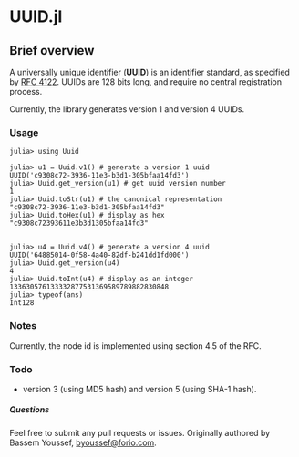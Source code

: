 # UUID.jl


## Brief overview

A universally unique identifier (**UUID**) is an identifier standard, as specified by [RFC 4122](http://www.ietf.org/rfc/rfc4122.txt). UUIDs are 128 bits long, and require no central registration process.

Currently, the library generates version 1 and version 4 UUIDs.

### Usage


	julia> using Uuid
	
	julia> u1 = Uuid.v1() # generate a version 1 uuid
	UUID('c9308c72-3936-11e3-b3d1-305bfaa14fd3')
	julia> Uuid.get_version(u1) # get uuid version number
	1
	julia> Uuid.toStr(u1) # the canonical representation
	"c9308c72-3936-11e3-b3d1-305bfaa14fd3"
  	julia> Uuid.toHex(u1) # display as hex
	"c9308c72393611e3b3d1305bfaa14fd3"
	
	
	julia> u4 = Uuid.v4() # generate a version 4 uuid
	UUID('64885014-0f58-4a40-82df-b241dd1fd000')
	julia> Uuid.get_version(u4)
	4
	julia> Uuid.toInt(u4) # display as an integer
	133630576133332877531369589789882830848
	julia> typeof(ans)
	Int128
	


### Notes
Currently, the node id is implemented using section 4.5 of the RFC.

### Todo
- version 3 (using MD5 hash) and version 5 (using SHA-1 hash).

##### Questions
Feel free to submit any pull requests or issues. Originally authored by Bassem Youssef, byoussef@forio.com.
